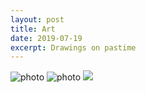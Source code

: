 ```yaml
---
layout: post
title: Art
date: 2019-07-19
excerpt: Drawings on pastime
---
```


![photo](/assets/artPortfolio/IMG_20190306_100612.jpg)
![photo](/assets/artPortfolio/IMG_20190306_122412.jpg)
![](/assets/artPortfolio/IMG_20190306_122604.jpg)